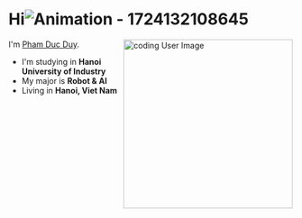 # Hi![Animation - 1724132108645](https://github.com/user-attachments/assets/f6c9f15a-74e1-4d78-a89e-7214a500936b)
I'm [Pham Duc Duy](https://www.facebook.com/profile.php?id=100070936464939). 
<img align="right" alt="coding User Image" src="https://github.com/user-attachments/assets/d55e66af-e2f3-40c2-a468-4dc78edb7e61" height="300" />
- I'm studying in **Hanoi University of Industry**
- My major is **Robot & AI**
- Living in **Hanoi, Viet Nam**


